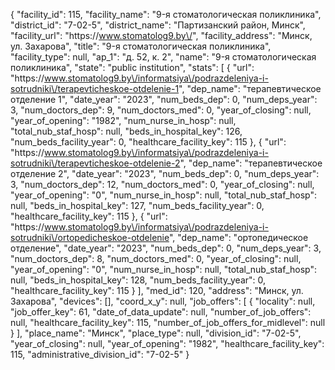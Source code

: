 {
    "facility_id": 115,
    "facility_name": "9-я стоматологическая поликлиника",
    "district_id": "7-02-5",
    "district_name": "Партизанский район, Минск",
    "facility_url": "https:\/\/www.stomatolog9.by\/",
    "facility_address": "Минск, ул. Захарова",
    "title": "9-я стоматологическая поликлиника",
    "facility_type": null,
    "ap_1": "д. 52, к. 2",
    "name": "9-я стоматологическая поликлиника",
    "state": "public institution",
    "stats": [
        {
            "url": "https:\/\/www.stomatolog9.by\/informatsiya\/podrazdeleniya-i-sotrudniki\/terapevticheskoe-otdelenie-1",
            "dep_name": "терапевтическое отделение 1",
            "date_year": "2023",
            "num_beds_dep": 0,
            "num_deps_year": 3,
            "num_doctors_dep": 9,
            "num_doctors_med": 0,
            "year_of_closing": null,
            "year_of_opening": "1982",
            "num_nurse_in_hosp": null,
            "total_nub_staf_hosp": null,
            "beds_in_hospital_key": 126,
            "num_beds_facility_year": 0,
            "healthcare_facility_key": 115
        },
        {
            "url": "https:\/\/www.stomatolog9.by\/informatsiya\/podrazdeleniya-i-sotrudniki\/terapevticheskoe-otdelenie-2",
            "dep_name": "терапевтическое отделение 2",
            "date_year": "2023",
            "num_beds_dep": 0,
            "num_deps_year": 3,
            "num_doctors_dep": 12,
            "num_doctors_med": 0,
            "year_of_closing": null,
            "year_of_opening": "0",
            "num_nurse_in_hosp": null,
            "total_nub_staf_hosp": null,
            "beds_in_hospital_key": 127,
            "num_beds_facility_year": 0,
            "healthcare_facility_key": 115
        },
        {
            "url": "https:\/\/www.stomatolog9.by\/informatsiya\/podrazdeleniya-i-sotrudniki\/ortopedicheskoe-otdelenie",
            "dep_name": "ортопедическое отделение",
            "date_year": "2023",
            "num_beds_dep": 0,
            "num_deps_year": 3,
            "num_doctors_dep": 8,
            "num_doctors_med": 0,
            "year_of_closing": null,
            "year_of_opening": "0",
            "num_nurse_in_hosp": null,
            "total_nub_staf_hosp": null,
            "beds_in_hospital_key": 128,
            "num_beds_facility_year": 0,
            "healthcare_facility_key": 115
        }
    ],
    "med_id": 120,
    "address": "Минск, ул. Захарова",
    "devices": [],
    "coord_x_y": null,
    "job_offers": [
        {
            "locality": null,
            "job_offer_key": 61,
            "date_of_data_update": null,
            "number_of_job_offers": null,
            "healthcare_facility_key": 115,
            "number_of_job_offers_for_midlevel": null
        }
    ],
    "place_name": "Минск",
    "place_type": null,
    "division_id": "7-02-5",
    "year_of_closing": null,
    "year_of_opening": "1982",
    "healthcare_facility_key": 115,
    "administrative_division_id": "7-02-5"
}